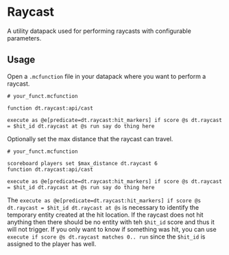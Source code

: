 # Raycast
A utility datapack used for performing raycasts with configurable parameters.

## Usage
Open a `.mcfunction` file in your datapack where you want to perform a raycast.
```mcfunction
# your_funct.mcfunction

function dt.raycast:api/cast

execute as @e[predicate=dt.raycast:hit_markers] if score @s dt.raycast = $hit_id dt.raycast at @s run say do thing here
```

Optionally set the max distance that the raycast can travel.
```mcfunction
# your_funct.mcfunction

scoreboard players set $max_distance dt.raycast 6
function dt.raycast:api/cast

execute as @e[predicate=dt.raycast:hit_markers] if score @s dt.raycast = $hit_id dt.raycast at @s run say do thing here
```

The `execute as @e[predicate=dt.raycast:hit_markers] if score @s dt.raycast = $hit_id dt.raycast at @s` is necessary to identify the temporary entity created at the hit location. If the raycast does not hit anything then there should be no entity with teh `$hit_id` score and thus it will not trigger. If you only want to know if something was hit, you can use `execute if score @s dt.raycast matches 0.. run` since the `$hit_id` is assigned to the player has well.
